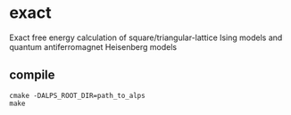 # exact
Exact free energy calculation of square/triangular-lattice Ising models
and quantum antiferromagnet Heisenberg models

## compile

```
cmake -DALPS_ROOT_DIR=path_to_alps
make
```
